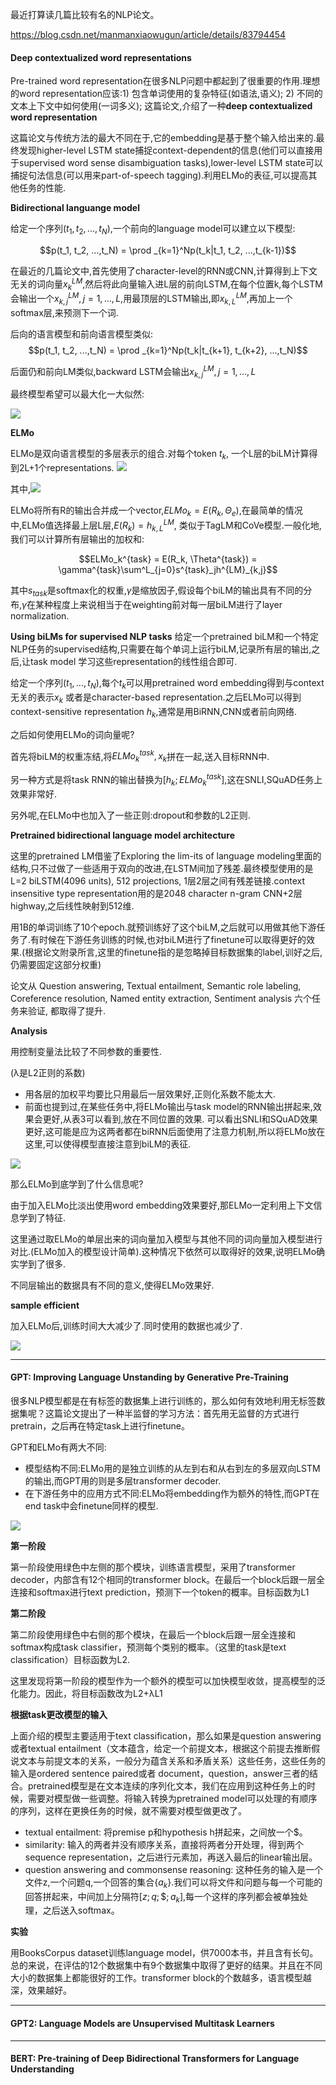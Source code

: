 最近打算读几篇比较有名的NLP论文。

https://blog.csdn.net/manmanxiaowugun/article/details/83794454

#### Deep contextualized word representations

Pre-trained word representation在很多NLP问题中都起到了很重要的作用.理想的word representation应该:1) 包含单词使用的复杂特征(如语法,语义); 2) 不同的文本上下文中如何使用(一词多义); 这篇论文,介绍了一种**deep contextualized word representation**

这篇论文与传统方法的最大不同在于,它的embedding是基于整个输入给出来的.最终发现higher-level LSTM state捕捉context-dependent的信息(他们可以直接用于supervised word sense disambiguation tasks),lower-level LSTM state可以捕捉句法信息(可以用来part-of-speech tagging).利用ELMo的表征,可以提高其他任务的性能.

**Bidirectional languange model**

给定一个序列$(t_1, t_2, ...,t_N)$,一个前向的language model可以建立以下模型:

$$p(t_1, t_2, ...,t_N) = \prod _{k=1}^Np(t_k|t_1, t_2, ...,t_{k-1})$$

在最近的几篇论文中,首先使用了character-level的RNN或CNN,计算得到上下文无关的词向量$x^{LM}_k$,然后将此向量输入进L层的前向LSTM,在每个位置k,每个LSTM会输出一个$x^{LM}_{k,j}, j=1,...,L$,用最顶层的LSTM输出,即$x^{LM}_{k,L}$,再加上一个softmax层,来预测下一个词.

后向的语言模型和前向语言模型类似:
$$p(t_1, t_2, ...,t_N) = \prod _{k=1}^Np(t_k|t_{k+1}, t_{k+2}, ...,t_N)$$

后面仍和前向LM类似,backward LSTM会输出$x^{LM}_{k,j}, j=1,...,L$

最终模型希望可以最大化一大似然:

![](/papers/tts/66.png)


**ELMo**

ELMo是双向语言模型的多层表示的组合.对每个token $t_k$, 一个L层的biLM计算得到2L+1个representations.
![](https://www.zhihu.com/equation?tex=R_k+%3D+%5C%7BX%5E%7BLM%7D%2C%5Coverrightarrow%7Bh%7D%5E%7BLMj%7D_%7Bk%7D%2C+%5Coverleftarrow%7Bh%7D%5E%7BLMj%7D_%7Bk%7D%7Cj%3D1%2C...%2CL%5C%7D%3D%5C%7B%7Bh%7D%5E%7BLMj%7D_%7Bk%7D%2C+%7Cj%3D1%2C...%2CL%5C%7D)

其中,![](https://www.zhihu.com/equation?tex=%5C%7B%7Bh%7D%5E%7BLMj%7D_%7Bk%7D%5C%7D%3D%5B%5Coverrightarrow%7Bh%7D%5E%7BLMj%7D_%7Bk%7D%3B%5Coverleftarrow%7Bh%7D%5E%7BLMj%7D_%7Bk%7D%5D)

ELMo将所有R的输出合并成一个vector,$ELMo_k=E(R_k, \Theta_e)$,在最简单的情况中,ELMo值选择最上层L层,$E(R_k)=h^{LM}_{k,L}$, 类似于TagLM和CoVe模型.一般化地,我们可以计算所有层输出的加权和:

$$ELMo_k^{task} = E(R_k, \Theta^{task}) = \gamma^{task}\sum^L_{j=0}s^{task}_jh^{LM}_{k,j}$$

其中$s_{task}$是softmax化的权重,$\gamma$是缩放因子,假设每个biLM的输出具有不同的分布,$\gamma$在某种程度上来说相当于在weighting前对每一层biLM进行了layer normalization.

**Using biLMs for supervised NLP tasks**
给定一个pretrained biLM和一个特定NLP任务的supervised结构,只需要在每个单词上运行biLM,记录所有层的输出,之后,让task model 学习这些representation的线性组合即可.

给定一个序列$(t_1, ...,t_N)$,每个$t_k$可以用pretrained word embedding得到与context无关的表示$x_k$ 或者是character-based representation.之后ELMo可以得到context-sensitive representation $h_k$,通常是用BiRNN,CNN或者前向网络.

之后如何使用ELMo的词向量呢?

首先将biLM的权重冻结,将$ELMo_k^{task}, x_k$拼在一起,送入目标RNN中.

另一种方式是将task RNN的输出替换为$[h_k;ELMo_k^{task}]$,这在SNLI,SQuAD任务上效果非常好.


另外呢,在ELMo中也加入了一些正则:dropout和参数的L2正则.

**Pretrained bidirectional language model architecture**

 这里的pretrained LM借鉴了Exploring the lim-its of language modeling里面的结构,只不过做了一些适用于双向的改进,在LSTM间加了残差.最终模型使用的是L=2 biLSTM(4096 units), 512 projections, 1层2层之间有残差链接.context insensitive type representation用的是2048 character n-gram CNN+2层highway,之后线性映射到512维.

 用1B的单词训练了10个epoch.就预训练好了这个biLM,之后就可以用做其他下游任务了.有时候在下游任务训练的时候,也对biLM进行了finetune可以取得更好的效果.(根据论文附录所言,这里的finetune指的是忽略掉目标数据集的label,训好之后,仍需要固定这部分权重)


 论文从 Question answering, Textual entailment, Semantic role labeling, Coreference resolution, Named entity extraction, Sentiment analysis 六个任务来验证, 都取得了提升.


**Analysis**

用控制变量法比较了不同参数的重要性.

(λ是L2正则的系数)

- 用各层的加权平均要比只用最后一层效果好,正则化系数不能太大.
- 前面也提到过,在某些任务中,将ELMo输出与task model的RNN输出拼起来,效果会更好,从表3可以看到,放在不同位置的效果. 可以看出SNLI和SQuAD效果更好,这可能是应为这两者都在biRNN后面使用了注意力机制,所以将ELMo放在这里,可以使得模型直接注意到biLM的表征.

![](/papers/tts/67.png)


那么ELMo到底学到了什么信息呢?

由于加入ELMo比淡出使用word embedding效果要好,那ELMo一定利用上下文信息学到了特征.

这里通过取ELMo的单层出来的词向量加入模型与其他不同的词向量加入模型进行对比.(ELMo加入的模型设计简单).这种情况下依然可以取得好的效果,说明ELMo确实学到了很多.

不同层输出的数据具有不同的意义,使得ELMo效果好.


**sample efficient**

加入ELMo后,训练时间大大减少了.同时使用的数据也减少了.

![](/papers/tts/68.png)





----
#### GPT: Improving Language Unstanding by Generative Pre-Training

很多NLP模型都是在有标签的数据集上进行训练的，那么如何有效地利用无标签数据集呢？这篇论文提出了一种半监督的学习方法：首先用无监督的方式进行pretrain，之后再在特定task上进行finetune。

GPT和ELMo有两大不同:
- 模型结构不同:ELMo用的是独立训练的从左到右和从右到左的多层双向LSTM的输出,而GPT用的则是多层transformer decoder.
- 在下游任务中的应用方式不同:ELMo将embedding作为额外的特性,而GPT在end task中会finetune同样的模型.



![](https://github.com/huggingface/pytorch-openai-transformer-lm/raw/master/assets/ftlm.png)


**第一阶段** 

第一阶段使用绿色中左侧的那个模块，训练语言模型，采用了transformer decoder，内部含有12个相同的transformer block。在最后一个block后跟一层全连接和softmax进行text prediction，预测下一个token的概率。目标函数为L1

**第二阶段**


第二阶段使用绿色中右侧的那个模块，在最后一个block后跟一层全连接和softmax构成task classifier，预测每个类别的概率。（这里的task是text classification）目标函数为L2.

这里发现将第一阶段的模型作为一个额外的模型可以加快模型收敛，提高模型的泛化能力。因此，将目标函数改为L2+λL1

**根据task更改模型的输入**

上面介绍的模型主要适用于text classification，那么如果是question answering或者textual entailment（文本蕴含，给定一个前提文本，根据这个前提去推断假说文本与前提文本的关系，一般分为蕴含关系和矛盾关系）这些任务，这些任务的输入是ordered sentence paired或者 document，question，answer三者的结合。pretrained模型是在文本连续的序列化文本，我们在应用到这种任务上的时候，需要对模型做一些调整。将输入转换为pretrained model可以处理的有顺序的序列，这样在更换任务的时候，就不需要对模型做更改了。

- textual entailment: 将premise p和hypothesis h拼起来，之间放一个$。
- similarity: 输入的两者并没有顺序关系，直接将两者分开处理，得到两个sequence representation，之后进行元素加，再送入最后的linear输出层。
- question answering and commonsense reasoning: 这种任务的输入是一个文件z,一个问题q,一个回答的集合$\{a_k\}$.我们可以将文件和问题与每一个可能的回答拼起来，中间加上分隔符$[z;q;\$;a_k]$,每一个这样的序列都会被单独处理，之后送入softmax。


**实验**

用BooksCorpus dataset训练language model，供7000本书，并且含有长句。
总的来说，在评估的12个数据集中有9个数据集中取得了更好的结果。并且在不同大小的数据集上都能很好的工作。transformer block的个数越多，语言模型越深，效果越好。


---

#### GPT2: Language Models are Unsupervised Multitask Learners




-------

#### BERT: Pre-training of Deep Bidirectional Transformers for Language Understanding
